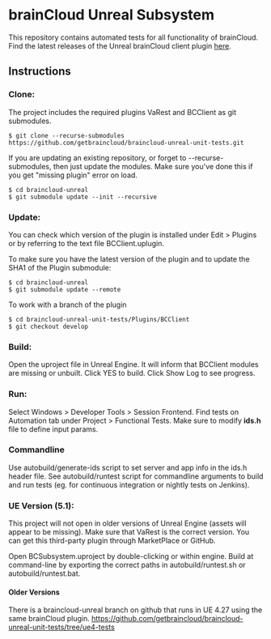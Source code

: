 # brainCloud Unreal Subsystem

This repository contains automated tests for all functionality of brainCloud. Find the latest releases of the Unreal brainCloud client plugin [here](https://github.com/getbraincloud/braincloud-unreal-plugin).

## Instructions

### Clone:

The project includes the required plugins VaRest and BCClient as git submodules.

```
$ git clone --recurse-submodules https://github.com/getbraincloud/braincloud-unreal-unit-tests.git
```

If you are updating an existing repository, or forget to --recurse-submodules, then just update the modules. 
Make sure you've done this if you get "missing plugin" error on load.

```
$ cd braincloud-unreal
$ git submodule update --init --recursive
```

### Update:

You can check which version of the plugin is installed under Edit > Plugins or by referring to the text file BCClient.uplugin.

To make sure you have the latest version of the plugin and to update the SHA1 of the Plugin submodule:

```
$ cd braincloud-unreal
$ git submodule update --remote
```

To work with a branch of the plugin

```
$ cd braincloud-unreal-unit-tests/Plugins/BCClient
$ git checkout develop
```

### Build:

Open the uproject file in Unreal Engine. It will inform that BCClient modules are missing or unbuilt. Click YES to build. Click Show Log to see progress.

### Run:

Select Windows > Developer Tools > Session Frontend. Find tests on Automation tab under Project > Functional Tests. Make sure to modify **ids.h** file to define input params.

### Commandline
Use autobuild/generate-ids script to set server and app info in the ids.h header file. See autobuild/runtest script for commandline arguments to build and run tests (eg. for continuous integration or nightly tests on Jenkins).

### UE Version (5.1):

This project will not open in older versions of Unreal Engine (assets will appear to be missing). Make sure that VaRest is the correct version. You can get this third-party plugin through MarketPlace or GitHub.

Open BCSubsystem.uproject by double-clicking or within engine. Build at command-line by exporting the correct paths in autobuild/runtest.sh or autobuild/runtest.bat.

#### Older Versions
There is a braincloud-unreal branch on github that runs in UE 4.27 using the same brainCloud plugin. https://github.com/getbraincloud/braincloud-unreal-unit-tests/tree/ue4-tests
